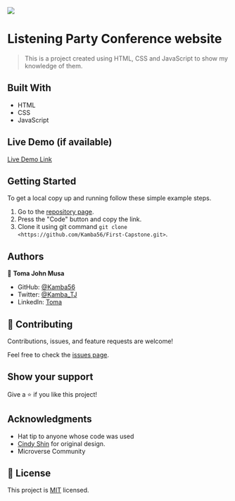![](https://img.shields.io/badge/Microverse-blueviolet)

# Listening Party Conference website

> This is a project created using HTML, CSS and JavaScript to show my knowledge of them.


## Built With

- HTML
- CSS
- JavaScript

## Live Demo (if available)

[Live Demo Link](https://kamba56.github.io/First-Capstone/)


## Getting Started

To get a local copy up and running follow these simple example steps.

1. Go to the [repository page](https://github.com/Kamba56/First-Capstone).
2. Press the "Code" button and copy the link.
3. Clone it using git command `git clone <https://github.com/Kamba56/First-Capstone.git>`.


## Authors

👤 **Toma John Musa**

- GitHub: [@Kamba56](https://github.com/Kamba56)
- Twitter: [@Kamba_TJ](https://twitter.com/Kamba_TJ)
- LinkedIn: [Toma](https://linkedin.com/in/toma-john-47092622b)

## 🤝 Contributing

Contributions, issues, and feature requests are welcome!

Feel free to check the [issues page](https://github.com/Kamba56/First-Capstone/issues).

## Show your support

Give a ⭐️ if you like this project!

## Acknowledgments

- Hat tip to anyone whose code was used
- [Cindy Shin](https://www.behance.net/adagio07) for original design.
- Microverse Community

## 📝 License

This project is [MIT](./MIT.md) licensed.

